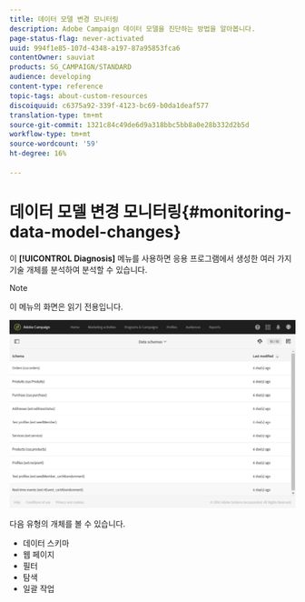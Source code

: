 ```yaml
---
title: 데이터 모델 변경 모니터링
description: Adobe Campaign 데이터 모델을 진단하는 방법을 알아봅니다.
page-status-flag: never-activated
uuid: 994f1e85-107d-4348-a197-87a95853fca6
contentOwner: sauviat
products: SG_CAMPAIGN/STANDARD
audience: developing
content-type: reference
topic-tags: about-custom-resources
discoiquuid: c6375a92-339f-4123-bc69-b0da1deaf577
translation-type: tm+mt
source-git-commit: 1321c84c49de6d9a318bbc5bb8a0e28b332d2b5d
workflow-type: tm+mt
source-wordcount: '59'
ht-degree: 16%

---
```



# 데이터 모델 변경 모니터링{#monitoring-data-model-changes}

이 **[!UICONTROL Diagnosis]** 메뉴를 사용하면 응용 프로그램에서 생성한 여러 가지 기술 개체를 분석하여 분석할 수 있습니다.

>[!NOTE]
>
>이 메뉴의 화면은 읽기 전용입니다.

![](assets/diagnostic.png)

다음 유형의 개체를 볼 수 있습니다.

* 데이터 스키마
* 웹 페이지
* 필터
* 탐색
* 일괄 작업

